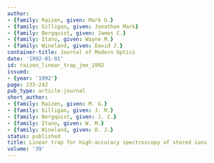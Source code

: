 ```yaml
---
author:
- {family: Raizen, given: Mark G.}
- {family: Gilligan, given: Jonathan Mark}
- {family: Bergquist, given: James C.}
- {family: Itano, given: Wayne M.}
- {family: Wineland, given: David J.}
container-title: Journal of Modern Optics
date: '1992-01-01'
id: raizen_linear_trap_jmo_1992
issued:
- {year: '1992'}
page: 233-242
pub_type: article-journal
short_author:
- {family: Raizen, given: M. G.}
- {family: Gilligan, given: J. M.}
- {family: Bergquist, given: J. C.}
- {family: Itano, given: W. M.}
- {family: Wineland, given: D. J.}
status: published
title: Linear trap for high-accuracy spectroscopy of stored ions
volume: '39'
---
```


